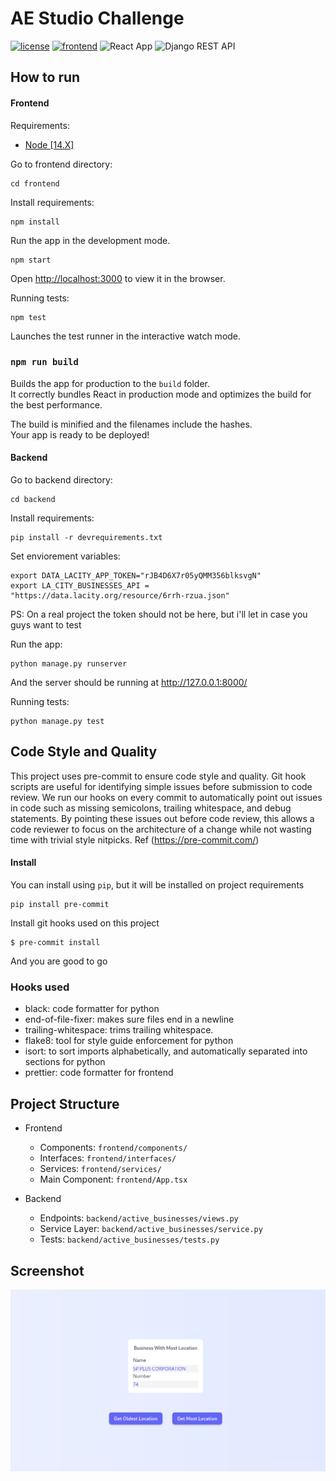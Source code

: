 # AE Studio Challenge

[![license](https://img.shields.io/badge/license-MIT-blue.svg)](https://github.com/macelai/ae-challenge/blob/master/LICENCE.md)
[![frontend](https://codecov.io/gh/Macelai/ae-challenge/branch/main/graph/badge.svg?token=K9QW5P74MI)](https://codecov.io/gh/Macelai/ae-challenge)
![React App](https://github.com/Macelai/ae-challenge/workflows/Test%20React%20App/badge.svg)
![Django REST API](https://github.com/Macelai/ae-challenge/workflows/Test%20Django%20REST%20API/badge.svg)

## How to run

#### Frontend

Requirements:

- [Node [14.X]](https://nodejs.org/en/)

Go to frontend directory:

    cd frontend

Install requirements:

    npm install

Run the app in the development mode.

    npm start

Open [http://localhost:3000](http://localhost:3000) to view it in the browser.

Running tests:

    npm test

Launches the test runner in the interactive watch mode.

### `npm run build`

Builds the app for production to the `build` folder.\
It correctly bundles React in production mode and optimizes the build for the best performance.

The build is minified and the filenames include the hashes.\
Your app is ready to be deployed!

#### Backend

Go to backend directory:

    cd backend

Install requirements:

    pip install -r devrequirements.txt

Set enviorement variables:

    export DATA_LACITY_APP_TOKEN="rJB4D6X7r05yQMM356blksvgN"
    export LA_CITY_BUSINESSES_API = "https://data.lacity.org/resource/6rrh-rzua.json"

PS: On a real project the token should not be here, but i'll let in case you guys want to test

Run the app:

    python manage.py runserver

And the server should be running at http://127.0.0.1:8000/

Running tests:

    python manage.py test

## Code Style and Quality

This project uses pre-commit to ensure code style and quality. Git hook scripts are useful
for identifying simple issues before submission to code review. We run our hooks on every commit to automatically point
out issues in code such as missing semicolons, trailing whitespace, and debug statements. By pointing these issues out
before code review, this allows a code reviewer to focus on the architecture of a change while not wasting time with
trivial style nitpicks. Ref (https://pre-commit.com/)

#### Install

You can install using `pip`, but it will be installed on project requirements

    pip install pre-commit

Install git hooks used on this project

    $ pre-commit install

And you are good to go

### Hooks used

- black: code formatter for python
- end-of-file-fixer: makes sure files end in a newline
- trailing-whitespace: trims trailing whitespace.
- flake8: tool for style guide enforcement for python
- isort: to sort imports alphabetically, and automatically separated into sections for python
- prettier: code formatter for frontend

## Project Structure

- Frontend

  - Components: `frontend/components/`
  - Interfaces: `frontend/interfaces/`
  - Services: `frontend/services/`
  - Main Component: `frontend/App.tsx`

- Backend
  - Endpoints: `backend/active_businesses/views.py`
  - Service Layer: `backend/active_businesses/service.py`
  - Tests: `backend/active_businesses/tests.py`

## Screenshot

![Screenshot](./screenshot.png)
